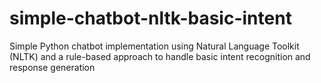 # simple-chatbot-nltk-basic-intent
Simple Python chatbot implementation using Natural Language Toolkit (NLTK) and a rule-based approach to handle basic intent recognition and response generation
